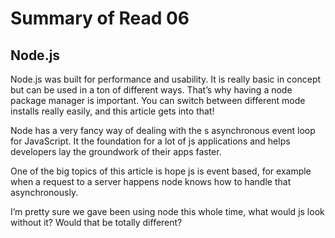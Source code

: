 # Summary of Read 06

## Node.js
Node.js was built for performance and usability. It is really basic in concept but can be used in a ton of different ways. That’s why having a node package manager is important. You can switch between different mode installs really easily, and this article gets into that! 

Node has a very fancy way of dealing with the s asynchronous event loop for JavaScript. It the foundation for a lot of js applications and helps developers lay the groundwork of their apps faster. 

One of the big topics of this article is hope js is event based, for example when a request to a server happens node knows how to handle that asynchronously. 

I’m pretty sure we gave been using node this whole time, what would js look without it? Would that be totally different?